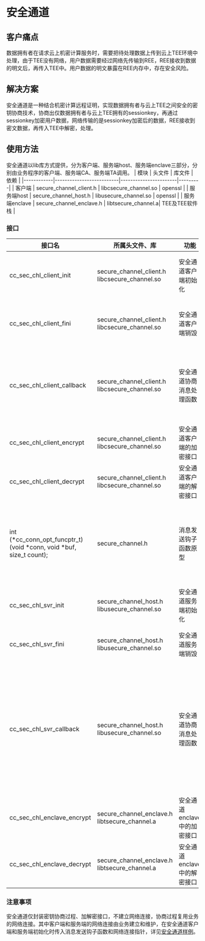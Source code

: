 # 安全通道
## 客户痛点
数据拥有者在请求云上机密计算服务时，需要把待处理数据上传到云上TEE环境中处理，由于TEE没有网络，用户数据需要经过网络先传输到REE，REE接收到数据的明文后，再传入TEE中。用户数据的明文暴露在REE内存中，存在安全风险。

## 解决方案
安全通道是一种结合机密计算远程证明，实现数据拥有者与云上TEE之间安全的密钥协商技术，协商出仅数据拥有者与云上TEE拥有的sessionkey，再通过sessionkey加密用户数据，网络传输的是sessionkey加密后的数据，REE接收到密文数据，再传入TEE中解密，处理。

## 使用方法
安全通道以lib库方式提供，分为客户端、服务端host、服务端enclave三部分，分别由业务程序的客户端、服务端CA、服务端TA调用。
| 模块         | 头文件                      | 库文件                   | 依赖      |
|------------|--------------------------|-----------------------|---------|
| 客户端        | secure_channel_client.h  | libcsecure_channel.so | openssl |
| 服务端host    | secure_channel_host.h    | libusecure_channel.so | openssl |
| 服务端enclave | secure_channel_enclave.h | libtsecure_channel.a| TEE及TEE软件栈     |

### 接口
| 接口名                                                                                                                                          | 所属头文件、库                   | 功能           | 备注 |
|----------------------------------------------------------------------------------------------------------------------------------------------|-----------------------|--------------|----|
| cc_sec_chl_client_init                                                 | secure_channel_client.h libcsecure_channel.so | 安全通道客户端初始化   | 调用前需初始化参数ctx中网络连接和消息发送钩子函数   |
| cc_sec_chl_client_fini                                                                                         | secure_channel_client.h libcsecure_channel.so | 安全通道客户端销毁    | 通知服务端销毁本客户端的信息，销毁本地安全通道信息   |
| cc_sec_chl_client_callback                                              | secure_channel_client.h libcsecure_channel.so | 安全通道协商消息处理函数 | 处理安全通道协商过程中，服务端发送给客户端的消息。在客户端消息接收处调用   |
| cc_sec_chl_client_encrypt | secure_channel_client.h libcsecure_channel.so | 安全通道客户端的加密接口     |  无  |
| cc_sec_chl_client_decrypt | secure_channel_client.h libcsecure_channel.so | 安全通道客户端的解密接口     |  无  |
|  int (*cc_conn_opt_funcptr_t)(void *conn, void *buf, size_t count);                                                                                                                                            |    secure_channel.h                    |    消息发送钩子函数原型          | 由用户客户端和服务端实现，实现中指定安全通道协商消息类型，负责发送安全通道协商消息到对端   |
|  cc_sec_chl_svr_init                                                                                                                                            |  secure_channel_host.h  libusecure_channel.so                    |  安全通道服务端初始化            | 调用前需初始化ctx中enclave_ctx   |
|  cc_sec_chl_svr_fini                                                                                                                                            |   secure_channel_host.h  libusecure_channel.so                    |  安全通道服务端销毁            |  销毁安全通道服务端以及所有客户端信息  |
|  cc_sec_chl_svr_callback                                                                                                                                            |  secure_channel_host.h  libusecure_channel.so                     |  安全通道协商消息处理函数            | 处理安全通道协商过程中，客户端发送给服务端的消息。在服务端消息接收处调用，调用前需初始化与客户端的网络连接和发送消息函数，详见[样例](https://gitee.com/openeuler/secGear/blob/master/examples/secure_channel/host/server.c#:~:text=conn_ctx.conn_kit.send)。   |
| cc_sec_chl_enclave_encrypt                                                                                                                                             |    secure_channel_enclave.h libtsecure_channel.a                   | 安全通道enclave中的加密接口             |  无  |
|   cc_sec_chl_enclave_decrypt                                                                                                                                           |   secure_channel_enclave.h libtsecure_channel.a                    | 安全通道enclave中的解密接口             |  无  |

### 注意事项
安全通道仅封装密钥协商过程、加解密接口，不建立网络连接，协商过程复用业务的网络连接。其中客户端和服务端的网络连接由业务建立和维护，在安全通道客户端和服务端初始化时传入消息发送钩子函数和网络连接指针，详见[安全通道样例](https://gitee.com/openeuler/secGear/tree/master/examples/secure_channel)。

